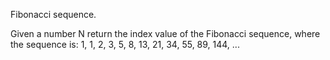 Fibonacci sequence.

Given a number N return the index value of the Fibonacci sequence, where the sequence is:
1, 1, 2, 3, 5, 8, 13, 21, 34, 55, 89, 144, ...